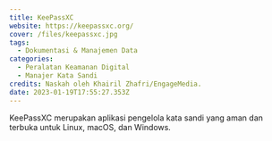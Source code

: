 ```yaml
---
title: KeePassXC
website: https://keepassxc.org/
cover: /files/keepassxc.jpg
tags:
  - Dokumentasi & Manajemen Data
categories:
  - Peralatan Keamanan Digital
  - Manajer Kata Sandi
credits: Naskah oleh Khairil Zhafri/EngageMedia.
date: 2023-01-19T17:55:27.353Z
---
```

KeePassXC merupakan aplikasi pengelola kata sandi yang aman dan terbuka untuk Linux, macOS, dan Windows.
